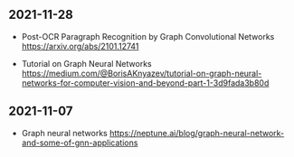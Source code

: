 
## 2021-11-28

- Post-OCR Paragraph Recognition by Graph Convolutional Networks
https://arxiv.org/abs/2101.12741

- Tutorial on Graph Neural Networks
https://medium.com/@BorisAKnyazev/tutorial-on-graph-neural-networks-for-computer-vision-and-beyond-part-1-3d9fada3b80d

## 2021-11-07
- Graph neural networks
https://neptune.ai/blog/graph-neural-network-and-some-of-gnn-applications
